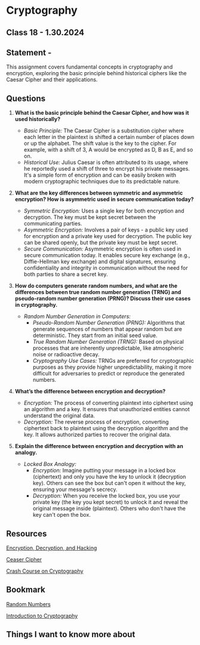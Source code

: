 # Cryptography

## Class 18 - 1.30.2024

## Statement -

This assignment covers fundamental concepts in cryptography and encryption, exploring the basic principle behind historical ciphers like the Caesar Cipher and their applications.

## Questions

1. **What is the basic principle behind the Caesar Cipher, and how was it used historically?**

   - *Basic Principle:* The Caesar Cipher is a substitution cipher where each letter in the plaintext is shifted a certain number of places down or up the alphabet. The shift value is the key to the cipher. For example, with a shift of 3, A would be encrypted as D, B as E, and so on.
   - *Historical Use:* Julius Caesar is often attributed to its usage, where he reportedly used a shift of three to encrypt his private messages. It's a simple form of encryption and can be easily broken with modern cryptographic techniques due to its predictable nature.

2. **What are the key differences between symmetric and asymmetric encryption? How is asymmetric used in secure communication today?**

   - *Symmetric Encryption:* Uses a single key for both encryption and decryption. The key must be kept secret between the communicating parties.
   - *Asymmetric Encryption:* Involves a pair of keys - a public key used for encryption and a private key used for decryption. The public key can be shared openly, but the private key must be kept secret.
   - *Secure Communication:* Asymmetric encryption is often used in secure communication today. It enables secure key exchange (e.g., Diffie-Hellman key exchange) and digital signatures, ensuring confidentiality and integrity in communication without the need for both parties to share a secret key.

3. **How do computers generate random numbers, and what are the differences between true random number generation (TRNG) and pseudo-random number generation (PRNG)? Discuss their use cases in cryptography.**

   - *Random Number Generation in Computers:*
     - *Pseudo-Random Number Generation (PRNG):* Algorithms that generate sequences of numbers that appear random but are deterministic. They start from an initial seed value.
     - *True Random Number Generation (TRNG):* Based on physical processes that are inherently unpredictable, like atmospheric noise or radioactive decay.
     - *Cryptography Use Cases:* TRNGs are preferred for cryptographic purposes as they provide higher unpredictability, making it more difficult for adversaries to predict or reproduce the generated numbers.

4. **What’s the difference between encryption and decryption?**

   - *Encryption:* The process of converting plaintext into ciphertext using an algorithm and a key. It ensures that unauthorized entities cannot understand the original data.
   - *Decryption:* The reverse process of encryption, converting ciphertext back to plaintext using the decryption algorithm and the key. It allows authorized parties to recover the original data.

5. **Explain the difference between encryption and decryption with an analogy.**

   - *Locked Box Analogy:*
     - *Encryption:* Imagine putting your message in a locked box (ciphertext) and only you have the key to unlock it (decryption key). Others can see the box but can't open it without the key, ensuring your message's secrecy.
     - *Decryption:* When you receive the locked box, you use your private key (the key you kept secret) to unlock it and reveal the original message inside (plaintext). Others who don't have the key can't open the box.

## Resources

[Encryption, Decryption, and Hacking](https://www.khanacademy.org/computing/computers-and-internet/xcae6f4a7ff015e7d:online-data-security/xcae6f4a7ff015e7d:data-encryption-techniques/a/encryption-decryption-and-code-cracking)

[Ceaser Cipher](https://en.wikipedia.org/wiki/Caesar_cipher)

[Crash Course on Cryptography](https://www.youtube.com/watch?v=jhXCTbFnK8o)


## Bookmark

[Random Numbers](https://www.howtogeek.com/183051/htg-explains-how-computers-generate-random-numbers/)

[Introduction to Cryptography](https://thebestvpn.com/cryptography/)

## Things I want to know more about


